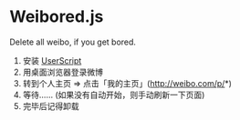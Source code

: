 # Weibored.js
Delete all weibo, if you get bored.

1. 安装 [UserScript](https://greasyfork.org/en/scripts/14709-weibored-js)
2. 用桌面浏览器登录微博
3. 转到个人主页 => 点击「我的主页」(http://weibo.com/p/*) 
4. 等待...... (如果没有自动开始，则手动刷新一下页面)
5. 完毕后记得卸载
